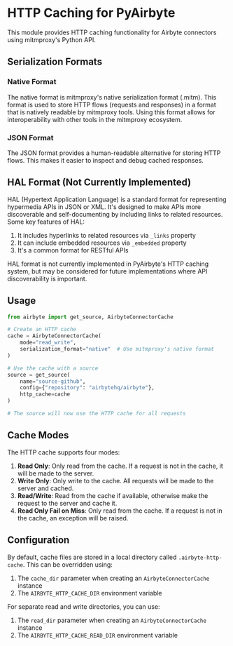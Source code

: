 # HTTP Caching for PyAirbyte

This module provides HTTP caching functionality for Airbyte connectors using mitmproxy's Python API.

## Serialization Formats

### Native Format

The native format is mitmproxy's native serialization format (.mitm). This format is used to store HTTP 
flows (requests and responses) in a format that is natively readable by mitmproxy tools. 
Using this format allows for interoperability with other tools in the mitmproxy ecosystem.

### JSON Format

The JSON format provides a human-readable alternative for storing HTTP flows. This makes it easier
to inspect and debug cached responses.

## HAL Format (Not Currently Implemented)

HAL (Hypertext Application Language) is a standard format for representing hypermedia APIs in JSON 
or XML. It's designed to make APIs more discoverable and self-documenting by including links to 
related resources. Some key features of HAL:

1. It includes hyperlinks to related resources via `_links` property
2. It can include embedded resources via `_embedded` property
3. It's a common format for RESTful APIs

HAL format is not currently implemented in PyAirbyte's HTTP caching system, but may be considered
for future implementations where API discoverability is important.

## Usage

```python
from airbyte import get_source, AirbyteConnectorCache

# Create an HTTP cache
cache = AirbyteConnectorCache(
    mode="read_write",
    serialization_format="native"  # Use mitmproxy's native format
)

# Use the cache with a source
source = get_source(
    name="source-github",
    config={"repository": "airbytehq/airbyte"},
    http_cache=cache
)

# The source will now use the HTTP cache for all requests
```

## Cache Modes

The HTTP cache supports four modes:

1. **Read Only**: Only read from the cache. If a request is not in the cache, it will be made to the server.
2. **Write Only**: Only write to the cache. All requests will be made to the server and cached.
3. **Read/Write**: Read from the cache if available, otherwise make the request to the server and cache it.
4. **Read Only Fail on Miss**: Only read from the cache. If a request is not in the cache, an exception will be raised.

## Configuration

By default, cache files are stored in a local directory called `.airbyte-http-cache`. This can be overridden using:

1. The `cache_dir` parameter when creating an `AirbyteConnectorCache` instance
2. The `AIRBYTE_HTTP_CACHE_DIR` environment variable

For separate read and write directories, you can use:

1. The `read_dir` parameter when creating an `AirbyteConnectorCache` instance
2. The `AIRBYTE_HTTP_CACHE_READ_DIR` environment variable
